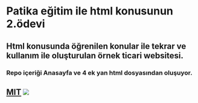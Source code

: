 # Patika eğitim ile html konusunun 2.ödevi  
## Html konusunda öğrenilen konular ile tekrar ve kullanım ile oluşturulan örnek ticari websitesi.
### Repo içeriği Anasayfa ve  4 ek yan html dosyasından oluşuyor.


[MIT](https://choosealicense.com/licenses/mit/)
![](https://camo.githubusercontent.com/06cfb69ee04911283e17b4523b0b861f111ad91fd51d7a65f944e6d1a10674bf/68747470733a2f2f6d69726f2e6d656469756d2e636f6d2f6d61782f333135302f322a545a654b306b794854524856763367556938427451672e706e67)
-